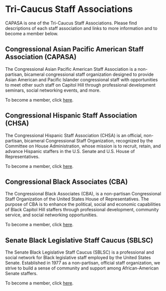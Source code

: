 # Tri-Caucus Staff Associations

CAPASA is one of the Tri-Caucus Staff Associations. Please find descriptions of each staff association and links to more information and to become a member below.

## Congressional Asian Pacific American Staff Association (CAPASA)

The Congressional Asian Pacific American Staff Association is a non-partisan, bicameral congressional staff organization designed to provide Asian American and Pacific Islander congressional staff with opportunities to meet other such staff on Capitol Hill through professional development seminars, social networking events, and more.

To become a member, click [here](https://form.jotform.com/72825217993163).

## Congressional Hispanic Staff Association (CHSA)

The Congressional Hispanic Staff Association (CHSA) is an official, non-partisan, bicameral Congressional Staff Organization, recognized by the Committee on House Administration, whose mission is to recruit, retain, and advance Hispanic staffers in the U.S. Senate and U.S. House of Representatives. ​

To become a member, click [here](https://www.chsadc.org/membership.html).

## Congressional Black Associates (CBA)

The Congressional Black Associates (CBA), is a non-partisan Congressional Staff Organization of the United States House of Representatives. The purpose of CBA is to enhance the political, social and economic capabilities of Black Capitol Hill staffers  through professional development, community service, and social networking opportunities.

To become a member, click [here](http://www.congressionalblackassociates.com/joincba).

## Senate Black Legislative Staff Caucus (SBLSC)

The Senate Black Legislative Staff Caucus (SBLSC) is a professional and social network for Black legislative staff employed by the United States Senate. Established in 1977 as a non-partisan, official staff organization, we strive to build a sense of community and support among African-American Senate staffers.

To become a member, click [here](http://sblsc77.wixsite.com/sblsc).
